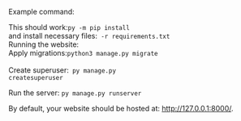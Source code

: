 Example command:

 This should work:<code>py -m pip install</code><br> and install necessary files:<code> -r requirements.txt</code><br>
Running the website:<br>
Apply migrations:<code>python3 manage.py migrate </code><br>
Create superuser:<code> py manage.py createsuperuser</code><br>

Run the server: <code>py manage.py runserver</code><br>

By default, your website should be hosted at: http://127.0.0.1:8000/.



